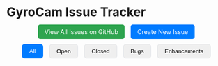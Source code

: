# GyroCam Issue Tracker

<div align="center">
  <div style="margin: 20px 0;">
    <a href="https://github.com/fayaz12g/GyroCam/issues" target="_blank" style="padding: 8px 15px; background-color: #2ea44f; color: white; border-radius: 5px; text-decoration: none; margin-right: 10px;">View All Issues on GitHub</a>
    <a href="https://github.com/fayaz12g/GyroCam/issues/new/choose" target="_blank" style="padding: 8px 15px; background-color: #007bff; color: white; border-radius: 5px; text-decoration: none;">Create New Issue</a>
  </div>

  <div id="filters" style="margin: 20px 0;">
    <button class="filter-btn active" onclick="filterIssues('all')">All</button>
    <button class="filter-btn" onclick="filterIssues('open')">Open</button>
    <button class="filter-btn" onclick="filterIssues('closed')">Closed</button>
    <button class="filter-btn" onclick="filterIssues('bug')">Bugs</button>
    <button class="filter-btn" onclick="filterIssues('enhancement')">Enhancements</button>
  </div>
</div>

<div id="issues-container" style="margin: 20px 0;"></div>

<style>
  .issue-card {
    border: 1px solid #e1e4e8;
    border-radius: 6px;
    padding: 16px;
    margin-bottom: 16px;
    background-color: #f6f8fa;
    cursor: pointer;
    transition: all 0.2s;
  }
  .issue-card:hover {
    box-shadow: 0 2px 5px rgba(0,0,0,0.1);
  }
  .issue-title {
    font-size: 1.2em;
    margin-bottom: 8px;
  }
  .issue-meta {
    color: #586069;
    font-size: 0.9em;
    margin-bottom: 8px;
  }
  .label {
    display: inline-block;
    padding: 2px 5px;
    border-radius: 3px;
    font-size: 0.8em;
    margin-right: 5px;
    color: white !important;
  }
  .status-open { color: #2ea44f; }
  .status-closed { color: #d73a49; }
  .filter-btn {
    padding: 8px 16px;
    margin: 0 5px;
    border: 1px solid #e1e4e8;
    border-radius: 6px;
    cursor: pointer;
  }
  .filter-btn.active {
    background-color: #007bff;
    color: white;
    border-color: #007bff;
  }
  .comments-container {
    margin-top: 15px;
    border-top: 1px solid #e1e4e8;
    padding-top: 10px;
  }
  .comment {
    margin: 10px 0;
    padding: 10px;
    background-color: white;
    border-radius: 5px;
  }
  .loading-comments {
    color: #586069;
    font-style: italic;
    padding: 10px;
  }
</style>

<script>
  let allIssues = [];
  
  async function fetchIssues() {
    try {
      const response = await fetch('https://api.github.com/repos/fayaz12g/GyroCam/issues?state=all');
      let issues = await response.json();
      issues = issues.filter(issue => !('pull_request' in issue));
      allIssues = issues;
      renderIssues(issues);
    } catch (error) {
      console.error('Error fetching issues:', error);
      document.getElementById('issues-container').innerHTML = 
        '<p>Error loading issues. Please <a href="https://github.com/fayaz12g/GyroCam/issues" target="_blank">view on GitHub</a>.</p>';
    }
  }

  async function fetchComments(issueNumber) {
    try {
      const response = await fetch(`https://api.github.com/repos/fayaz12g/GyroCam/issues/${issueNumber}/comments`);
      return await response.json();
    } catch (error) {
      console.error('Error fetching comments:', error);
      return [];
    }
  }

  function renderIssues(issues) {
    const container = document.getElementById('issues-container');
    container.innerHTML = issues.map(issue => `
      <div class="issue-card" onclick="toggleComments(${issue.number})">
        <h3 class="issue-title">
          <a href="${issue.html_url}" target="_blank">${issue.title}</a>
          <span class="status-${issue.state}">#${issue.number}</span>
        </h3>
        <div class="issue-meta">
          Status: <strong class="status-${issue.state}">${issue.state}</strong> | 
          Created: ${new Date(issue.created_at).toLocaleDateString()} |
          Comments: ${issue.comments}
        </div>
        <div>${issue.labels.map(label => `
          <span class="label" style="background-color: #${label.color}${label.name === 'bug' ? '; padding: 2px 8px' : ''}">
            ${label.name}
          </span>
        `).join('')}</div>
        <p>${issue.body?.substring(0, 150) || ''}...</p>
        <div id="comments-${issue.number}" class="comments-container" style="display: none;"></div>
      </div>
    `).join('');
  }

  async function toggleComments(issueNumber) {
    const container = document.getElementById(`comments-${issueNumber}`);
    if (container.style.display === 'none') {
      container.innerHTML = '<div class="loading-comments">Loading comments...</div>';
      container.style.display = 'block';
      const comments = await fetchComments(issueNumber);
      container.innerHTML = comments.map(comment => `
        <div class="comment">
          <strong>${comment.user.login}</strong> 
          <span style="color: #586069; font-size: 0.9em;">
            ${new Date(comment.created_at).toLocaleDateString()}
          </span>
          <p>${comment.body}</p>
        </div>
      `).join('') || '<div class="comment">No comments yet</div>';
    } else {
      container.style.display = 'none';
    }
  }

  function filterIssues(filter) {
    document.querySelectorAll('.filter-btn').forEach(btn => btn.classList.remove('active'));
    event.target.classList.add('active');
    
    let filtered = allIssues;
    if (filter === 'open') filtered = filtered.filter(i => i.state === 'open');
    if (filter === 'closed') filtered = filtered.filter(i => i.state === 'closed');
    if (filter === 'bug') filtered = filtered.filter(i => i.labels.some(l => l.name === 'bug'));
    if (filter === 'enhancement') filtered = filtered.filter(i => i.labels.some(l => l.name === 'enhancement'));
    
    renderIssues(filtered);
  }

  fetchIssues();
</script>

